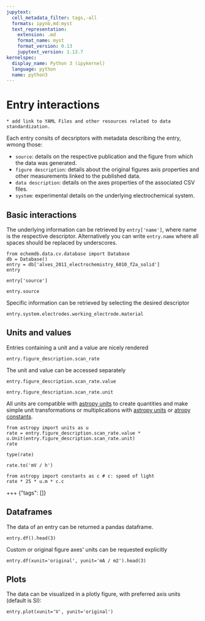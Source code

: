 ```yaml
---
jupytext:
  cell_metadata_filter: tags,-all
  formats: ipynb,md:myst
  text_representation:
    extension: .md
    format_name: myst
    format_version: 0.13
    jupytext_version: 1.13.7
kernelspec:
  display_name: Python 3 (ipykernel)
  language: python
  name: python3
---
```


# Entry interactions

<!-- #endregion -->

```{todo}
* add link to YAML Files and other resources related to data standardization.
```

Each entry consits of decsriptors with metadata describing the entry, wmong those:

* `source`: details on the respective publication and the figure from which the data was generated.
* `figure description`: details about the original figures axis properties and other measurements linked to the published data.
* `data description`: details on the axes properties of the associated CSV files.
* `system`: experimental details on the underlying electrochemical system.

## Basic interactions

The underlying information can be retrieved by `entry['name']`, 
where name is the respective descriptor. Alternatively you can write `entry.name` 
where all spaces should be replaced by underscores.

```{code-cell} ipython3
from echemdb.data.cv.database import Database
db = Database()
entry = db['alves_2011_electrochemistry_6010_f2a_solid']
entry
```

```{code-cell} ipython3
entry['source']
```

```{code-cell} ipython3
entry.source
```

Specific information can be retrieved by selecting the desired descriptor

```{code-cell} ipython3
entry.system.electrodes.working_electrode.material
```

## Units and values

Entries containing a unit and a value are nicely rendered

```{code-cell} ipython3
entry.figure_description.scan_rate
```

The unit and value can be accessed separately

```{code-cell} ipython3
entry.figure_description.scan_rate.value
```

```{code-cell} ipython3
entry.figure_description.scan_rate.unit
```

All units are compatible with [astropy units](https://docs.astropy.org/en/stable/units/index.html) to create quantities and make simple unit transformations or multiplications with [astropy units](https://docs.astropy.org/en/stable/units/index.html) or [atropy constants](https://docs.astropy.org/en/stable/constants/index.html).

```{code-cell} ipython3
from astropy import units as u
rate = entry.figure_description.scan_rate.value * u.Unit(entry.figure_description.scan_rate.unit)
rate
```

```{code-cell} ipython3
type(rate)
```

```{code-cell} ipython3
rate.to('mV / h')
```

```{code-cell} ipython3
from astropy import constants as c # c: speed of light
rate * 25 * u.m * c.c
```

+++ {"tags": []}

## Dataframes

The data of an entry can be returned a pandas dataframe.

```{code-cell} ipython3
entry.df().head(3)
```

Custom or original figure axes' units can be requested explicitly

```{code-cell} ipython3
entry.df(xunit='original', yunit='mA / m2').head(3)
```

## Plots

The data can be visualized in a plotly figure, with preferred axis units (default is SI):

```{code-cell} ipython3
entry.plot(xunit='V', yunit='original')
```
